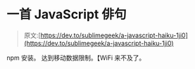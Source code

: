 # 一首 JavaScript 俳句

> 原文:[https://dev.to/sublimegeek/a-javascript-haiku-1ji0](https://dev.to/sublimegeek/a-javascript-haiku-1ji0)

npm 安装。
达到移动数据限制。【WiFi 来不及了。
